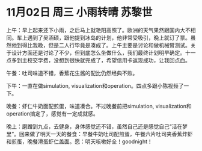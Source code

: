 # 11月02日 周三 小雨转晴 苏黎世

上午：早上起来还下小雨，之后马上就艳阳高照了。欧洲的天气果然跟国内大不相同。车上遇到了吴涵硕，跟他提到冰岛的计划，他非常受吸引，晚上就订了票。虽然他到得比我晚，但是二人行毕竟是凑成了。上午主要是讨论和做机械臂测试。关于设计方面还是讨论了不少，但到底怎么坐做什么，我们最终计划明早确定。十一点多到主校交学费，没想到很快就完成了，希望信用卡返现成功，让我回点血。午餐：吐司味道不错，香蕉花生酱的配比仍然经典不败。下午：一直在做simulation, visualization和operation。四点多跟小陈视频了一下。晚餐：虾仁牛奶面配煎蛋，味道凑合。不过晚餐前把simulation, visualization和operation搞定了，感觉有一定成就感。晚上：磨蹭到九点，去健身，身体感觉还不错，虽然自己还是感觉自己“活在梦里”。回来做了明天一天的餐食：早餐牛奶吐司配煎蛋，午餐六片吐司夹香蕉炸虾和煎蛋，晚餐滑蛋虾仁盖面。愿：明天咳嗽好全！goodnight！

